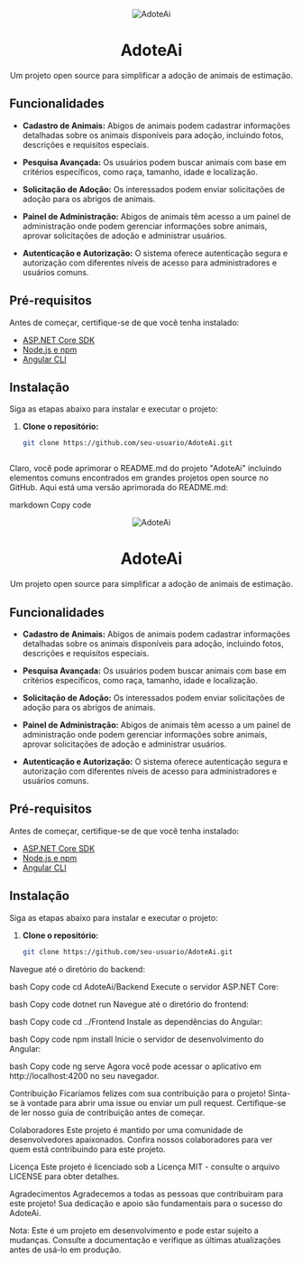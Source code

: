 <p align="center">
  <img src="https://github.com/seu-usuario/AdoteAi/blob/main/screenshots/screenshot.png" alt="AdoteAi">
</p>

<h1 align="center">AdoteAi</h1>

<p align="center">
  Um projeto open source para simplificar a adoção de animais de estimação.
</p>

## Funcionalidades

- **Cadastro de Animais:** Abigos de animais podem cadastrar informações detalhadas sobre os animais disponíveis para adoção, incluindo fotos, descrições e requisitos especiais.

- **Pesquisa Avançada:** Os usuários podem buscar animais com base em critérios específicos, como raça, tamanho, idade e localização.

- **Solicitação de Adoção:** Os interessados podem enviar solicitações de adoção para os abrigos de animais.

- **Painel de Administração:** Abigos de animais têm acesso a um painel de administração onde podem gerenciar informações sobre animais, aprovar solicitações de adoção e administrar usuários.

- **Autenticação e Autorização:** O sistema oferece autenticação segura e autorização com diferentes níveis de acesso para administradores e usuários comuns.

## Pré-requisitos

Antes de começar, certifique-se de que você tenha instalado:

- [ASP.NET Core SDK](https://dotnet.microsoft.com/download)
- [Node.js e npm](https://nodejs.org/)
- [Angular CLI](https://cli.angular.io/)

## Instalação

Siga as etapas abaixo para instalar e executar o projeto:

1. **Clone o repositório:**

   ```bash
   git clone https://github.com/seu-usuario/AdoteAi.git



Claro, você pode aprimorar o README.md do projeto "AdoteAi" incluindo elementos comuns encontrados em grandes projetos open source no GitHub. Aqui está uma versão aprimorada do README.md:

markdown
Copy code
<p align="center">
  <img src="https://github.com/seu-usuario/AdoteAi/blob/main/screenshots/screenshot.png" alt="AdoteAi">
</p>

<h1 align="center">AdoteAi</h1>

<p align="center">
  Um projeto open source para simplificar a adoção de animais de estimação.
</p>

## Funcionalidades

- **Cadastro de Animais:** Abigos de animais podem cadastrar informações detalhadas sobre os animais disponíveis para adoção, incluindo fotos, descrições e requisitos especiais.

- **Pesquisa Avançada:** Os usuários podem buscar animais com base em critérios específicos, como raça, tamanho, idade e localização.

- **Solicitação de Adoção:** Os interessados podem enviar solicitações de adoção para os abrigos de animais.

- **Painel de Administração:** Abigos de animais têm acesso a um painel de administração onde podem gerenciar informações sobre animais, aprovar solicitações de adoção e administrar usuários.

- **Autenticação e Autorização:** O sistema oferece autenticação segura e autorização com diferentes níveis de acesso para administradores e usuários comuns.

## Pré-requisitos

Antes de começar, certifique-se de que você tenha instalado:

- [ASP.NET Core SDK](https://dotnet.microsoft.com/download)
- [Node.js e npm](https://nodejs.org/)
- [Angular CLI](https://cli.angular.io/)

## Instalação

Siga as etapas abaixo para instalar e executar o projeto:

1. **Clone o repositório:**

   ```bash
   git clone https://github.com/seu-usuario/AdoteAi.git
Navegue até o diretório do backend:

bash
Copy code
cd AdoteAi/Backend
Execute o servidor ASP.NET Core:

bash
Copy code
dotnet run
Navegue até o diretório do frontend:

bash
Copy code
cd ../Frontend
Instale as dependências do Angular:

bash
Copy code
npm install
Inicie o servidor de desenvolvimento do Angular:

bash
Copy code
ng serve
Agora você pode acessar o aplicativo em http://localhost:4200 no seu navegador.

Contribuição
Ficaríamos felizes com sua contribuição para o projeto! Sinta-se à vontade para abrir uma issue ou enviar um pull request. Certifique-se de ler nosso guia de contribuição antes de começar.

Colaboradores
Este projeto é mantido por uma comunidade de desenvolvedores apaixonados. Confira nossos colaboradores para ver quem está contribuindo para este projeto.

Licença
Este projeto é licenciado sob a Licença MIT - consulte o arquivo LICENSE para obter detalhes.

Agradecimentos
Agradecemos a todas as pessoas que contribuíram para este projeto! Sua dedicação e apoio são fundamentais para o sucesso do AdoteAi.

Nota: Este é um projeto em desenvolvimento e pode estar sujeito a mudanças. Consulte a documentação e verifique as últimas atualizações antes de usá-lo em produção.
